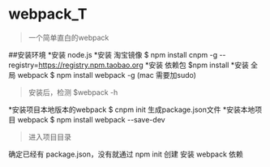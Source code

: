 # webpack_T
>一个简单直白的webpack

##安装环境
*安装 node.js
*安装 淘宝镜像   $ npm install cnpm -g --registry=https://registry.npm.taobao.org
*安装 依赖包   $npm install
*安装 全局 webpack   $ npm install webpack -g  (mac 需要加sudo)
>安装后，检测 $webpack -h

*安装项目本地版本的webpack $ cnpm init    生成package.json文件
*安装本地项目 webpack  $ npm install webpack --save-dev
>进入项目目录

确定已经有 package.json，没有就通过 npm init 创建
安装 webpack 依赖
